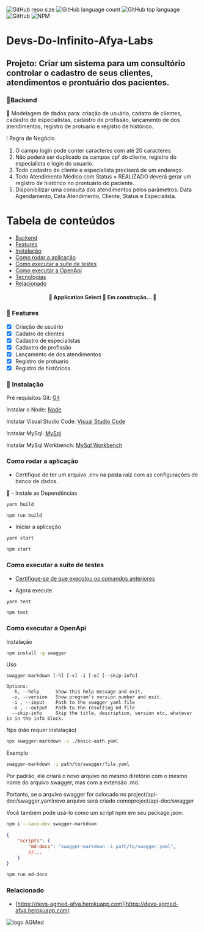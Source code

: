 
![GitHub repo size](https://img.shields.io/github/repo-size/vlruiz108/Devs-Do-Infinito-Afya-Labs?style=plastic)
![GitHub language count](https://img.shields.io/github/languages/count/vlruiz108/Devs-Do-Infinito-Afya-Labs?style=plastic)
![GitHub top language](https://img.shields.io/github/languages/top/vlruiz108/Devs-Do-Infinito-Afya-Labs?style=plastic)
![GitHub](https://img.shields.io/github/license/vlruiz108/Devs-Do-Infinito-Afya-Labs?style=plastic)
![NPM](https://img.shields.io/npm/l/express?style=plastic)



# Devs-Do-Infinito-Afya-Labs



## Projeto: Criar um sistema para um consultório controlar o cadastro de seus clientes, atendimentos e prontuário dos pacientes.

### :round_pushpin:Backend

🚀 Modelagem de dados para: criação de usuário, cadatro de clientes, cadastro de especialistas, cadastro de profissão, lançamento de dos atendimentos,
registro de protuario e registro de histórico.

:grey_exclamation: Regra de Negócio
1. O campo login pode conter caracteres com até 20 caracteres
2. Não poderá ser duplicado os campos cpf do cliente, registro do especialista e login do usuario.
3. Todo cadastro de cliente e especialista precisará de um endereço.
4. Todo Atendimento Médico com Status = REALIZADO deverá gerar um registro de histórico no prontuário do paciente.
5. Disponibilizar uma consulta dos atendimentos pelos parâmetros: Data Agendamento, Data Atendimento, Cliente, Status e Especialista.


Tabela de conteúdos
=================

<!--ts-->
   * [Backend](#Backend)
   * [Features](#features)
   * [Instalação](#instalacao)
   * [Como rodar a aplicação](#como-rodar-a-aplicaçao)
   * [Como executar a suíte de testes](#como-executar-a-suite-de-testes)
   * [Como executar a OpenApi](#como-executar-a-openapi)
   * [Tecnologias](#tecnologias)
   * [Relacionado](#relacionado)
<!--te-->

<h4 align="center"> 
	🚧  Application Select 🚀 Em construção...  🚧
</h4>

### :round_pushpin: Features

- [x] Criação de usuário
- [x] Cadatro de clientes
- [x] Cadastro de especialistas
- [x] Cadastro de profissão
- [x] Lançamento de dos atendimentos
- [x] Registro de protuario
- [x] Registro de históricos

### :round_pushpin: Instalação

Pré requisitos
Git: [Git](https://git-scm.com)

Instalar o Node: [Node](https://nodejs.org)

Instalar Visual Studio Code: [Visual Studio Code](https://code.visualstudio.com/download)

Instalar MySql: [MySql](https://www.mysql.com/downloads/)

Instalar MySql Workbench: [MySql Workbench](https://dev.mysql.com/downloads/workbench/)

### Como rodar a aplicação

- Certifique de ter um arquivo .env na pasta raiz com as configurações de banco de dados.

:triangular_flag_on_post: - Instale as Dependências
  
  ```bash
  yarn build
  ```
  ```bash
  npm run build
  ```
  
  - Iniciar a aplicação

  ```bash
  yarn start
  ```
   ```bash
  npm start
  ```

### Como executar a suíte de testes

  - [Certifique-se de que executou os comandos anteriores](#como-rodar-a-aplicação)
  
  - Agora execute
  
  ```bash
  yarn test
  ```
  ```bash
  npm test
  ```

### Como executar a OpenApi


Instalação
```bash
npm install -g swagger
```
Uso
```
swagger-markdown [-h] [-v] -i [-o] [--skip-info]

Options:
  -h, --help      Show this help message and exit.
  -v, --version   Show program's version number and exit.
  -i , --input    Path to the swagger yaml file
  -o , --output   Path to the resulting md file
  --skip-info     Skip the title, description, version etc, whatever is in the info block.

```

Npx (não requer instalação)

```bash
npx swagger-markdown -i ./basic-auth.yaml
```

Exemplo


```bash
swagger-markdown -i path/to/swagger/file.yaml
```

Por padrão, ele criará o novo arquivo no mesmo diretório com o mesmo nome do arquivo swagger, mas com a extensão .md. 

Portanto, se o arquivo swagger for colocado no project/api-doc/swagger.yamlnovo arquivo será criado comoproject/api-doc/swagger

Você também pode usá-lo como um script npm em seu package.json:

```bash
npm i --save-dev swagger-markdown
```

```json
{
    "scripts": {
        "md-docs": "swagger-markdown -i path/to/swagger.yaml",
        //...
    }
}
```

```bash
npm run md-docs
```
### Relacionado


* [https://devs-agmed-afya.herokuapp.com](https://devs-agmed-afya.herokuapp.com)

![logo AGMed](https://github.com/vlruiz108/Devs-Do-Infinito-Afya-Labs/blob/main/Logo.PNG)












